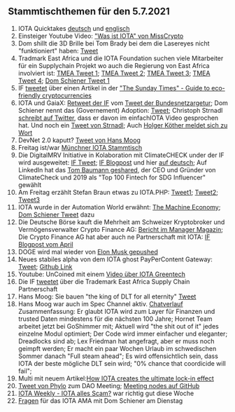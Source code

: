 ## Stammtischthemen für den 5.7.2021

1. IOTA Quicktakes [deutsch](https://www.youtube.com/watch?v=cmrqZjshai8) und [englisch](https://www.youtube.com/watch?v=uF3P8ZiYmTE)
2. Einsteiger Youtube Video: ["Was ist IOTA" von MissCrypto](https://www.youtube.com/watch?v=9PCvLcCjqbs)
3. Dom shillt die 3D Brille bei Tom Brady bei dem die Lasereyes nicht "funktioniert" haben: [Tweet](https://twitter.com/DomSchiener/status/1409806175068098564?s=20)
4. Tradmark East Africa und die IOTA Foundation suchen viele Mitarbeiter für ein Supplychain Projekt wo auch die Regierung von East Africa involviert ist: [TMEA Tweet 1](https://twitter.com/TradeMarkEastA/status/1409864699454312450?s=20); [TMEA Tweet 2](https://twitter.com/TradeMarkEastA/status/1409864707608092672?s=20); [TMEA Tweet 3](https://twitter.com/TradeMarkEastA/status/1409863494846062594?s=20); [TMEA Tweet 4](https://twitter.com/TradeMarkEastA/status/1409863501653417984?s=20); [Dom Schiener Tweet 1](https://twitter.com/DomSchiener/status/1409849187026587650?s=20)
5. IF [tweetet](https://twitter.com/iota/status/1409825229011050519?s=20) über einen Artikel in der ["The Sunday Times" - Guide to eco-friendly cryptocurrencies](https://www.thetimes.co.uk/money-mentor/article/eco-friendly-cryptocurrencies/)
6. IOTA und GaiaX: [Retweet der IF](https://twitter.com/iota/status/1410181163373805573?s=20) vom [Tweet der Bundesnetzargetur](https://twitter.com/bnetza/status/1410143084181065732?s=20); Dom Schiener nennt das (Governement) Adoption: [Tweet](https://twitter.com/DomSchiener/status/1410185144691011586?s=20); Christoph Strnadl [schreibt auf Twitter](https://twitter.com/archimate/status/1410187129230086148?s=20), dass er davon im einfachIOTA Video gesprochen hat. Und noch ein [Tweet von Strnadl](https://twitter.com/archimate/status/1410152775439224833?s=20); Auch [Holger Köther meldet sich zu Wort](https://twitter.com/HolgerKoether/status/1410188867613888513?s=20)
7. DevNet 2.0 kaputt? [Tweet von Hans Moog](https://twitter.com/hus_qy/status/1410187917704765440?s=20)
8. Freitag ist/war [Münchner IOTA Stammtisch](https://www.meetup.com/de-DE/IOTA-Muc/events/hnbdlsycckbhb/)
9. Die DigitalMRV Initiative in Kolaboration mit ClimateCHECK under der IF wird ausgeweitet: [IF Tweet](https://twitter.com/iota/status/1410266995111702532?s=20); [IF Blogpost](https://blog.iota.org/climatecheck-and-the-iota-foundation-strengthen-their-collaboration-to-increase-trust-in-esg-data/) und hier [auf deutsch](https://iota-einsteiger-guide.de/iota-biodigester-projekt.html); Auf LinkedIn hat das [Tom Baumann geshared](https://www.linkedin.com/pulse/climatecheck-iota-deploy-next-generation-digitalmrv-ghg-baumann-%25E5%258C%2585%25E8%25AD%25BD%25E6%2596%2587/), der CEO und Gründer von ClimateCheck und 2019 als "Top 100 Fintech for SDG Influencer" gewählt
10. Am Freitag erzählt Stefan Braun etwas zu IOTA.PHP: [Tweet1](https://twitter.com/IOTAphp/status/1410215425770758151?s=20); [Tweet2](https://twitter.com/IOTAphp/status/1410154612561154051?s=20); [Tweet3](https://twitter.com/IOTAphp/status/1410524977972006917?s=20)
11. IOTA wurde in der Automation World erwähnt: [The Machine Economy](https://www.automationworld.com/Take5/video/21521503/machinetomachine-transactions-in-an-ecommerce-marketplace-take-five-with-automation-world?utm_source=Twitter&utm_medium=Social&utm_campaign=take5_062521); [Dom Schiener Tweet](https://twitter.com/DomSchiener/status/1410222116235001856?s=20) dazu
12. Die Deutsche Börse kauft die Mehrheit am Schweizer Kryptobroker und Vermögensverwalter Crypto Finance AG: [Bericht im Manager Magazin](https://www.manager-magazin.de/unternehmen/tech/bitoin-und-co-deutsche-boerse-kauft-mehrheit-an-crypto-finance-ag-a-4f13a7eb-3115-4cd1-9e8b-0a9162587d30); Die Crypto Finance AG hat aber auch ne Partnerschaft mit IOTA: [IF Blogpost vom April](https://blog.iota.org/crypto-finance-ag-and-iota/)
13. DOGE wird mal wieder von [Elon Musk gepushed](https://twitter.com/elonmusk/status/1410529698497630212?s=20)
14. Neues stabiles alpha von dem IOTA ghost PayPerContent Gateway: [Tweet](https://twitter.com/KIT_strong_WING/status/1410540669295382530?s=20); [Github Link](https://github.com/F-Node-Karlsruhe/ghost-iota-pay)
15. Youtube: UnCoined mit einem [Video über IOTA Greentech](https://youtu.be/ODtF-BzRG00)
16. Die IF [tweetet](https://twitter.com/iota/status/1410584081612558342?s=20) über die Trademark East Africa Supply Chain Partnerschaft
17. Hans Moog: Sie bauen "the king of DLT for all eternity" [Tweet](https://twitter.com/hus_qy/status/1410594592064380936?s=20)
18. Hans Moog war auch im Spec Channel aktiv. [Chatverlauf](https://iotatalk.org/hans-on-spec.html) Zusammenfassung: Er glaubt IOTA wird zum Layer für Finanzen und trusted Daten mindestens für die nächsten 100 Jahre; Hornet Team arbeitet jetzt bei GoShimmer mit; Aktuell wird "the shit out of it" jedes einzelne Modul optimiert; Der Code wird immer einfacher und eleganter; Dreadlocks sind ab; Lex Friedman hat angefragt, aber er muss noch geimpft werden; Er macht ein paar Wochen Urlaub im schwedischen Sommer danach "Full steam ahead"; Es wird offensichtlich sein, dass IOTA der beste mögliche DLT sein wird; "0% chance that coordicide will fail"; 
19. Multi mit neuem Artikel:[How IOTA creates the ultimate lock-in effect](https://multifolio.medium.com/how-iota-creates-the-ultimate-lock-in-effect-983378d34056)
20. [Tweet von Phylo](https://twitter.com/Phylo79288735/status/1410967271544029185?s=19) zum DAO Meeting; [Meeting nodes auf GitHub](https://github.com/iota-community/Community-Governance/blob/main/meetings/notes_01.07.md)
21. [IOTA Weekly - IOTA alles Scam?](https://www.youtube.com/watch?v=w8AnoXkOhJ8) war richtig gut diese Woche
22. [Fragen](https://www.reddit.com/r/Iota/comments/oc7r2b/ama_with_dominik_schiener_06072021/) für das IOTA AMA mit Dom Schiener am Dienstag
